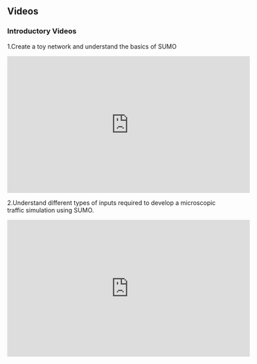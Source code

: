 ## Videos

### Introductory Videos

1.Create a toy network and understand the basics of SUMO
<iframe width="560" height="315" src="https://www.youtube.com/embed/PoqGzrw5dGQ" title="YouTube video player" frameborder="0" allow="accelerometer; autoplay; clipboard-write; encrypted-media; gyroscope; picture-in-picture; web-share" allowfullscreen></iframe>

2.Understand different types of inputs required to develop a microscopic traffic simulation using SUMO.
<iframe width="560" height="315" src="https://www.youtube.com/embed/3465dGa0apo" title="YouTube video player" frameborder="0" allow="accelerometer; autoplay; clipboard-write; encrypted-media; gyroscope; picture-in-picture; web-share" allowfullscreen></iframe>